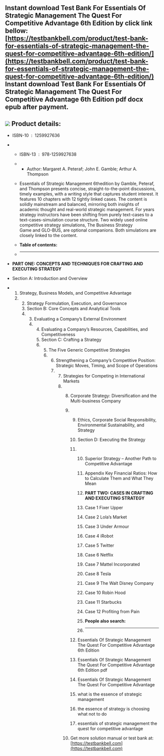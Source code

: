 Instant download **Test Bank For Essentials Of Strategic Management The Quest For Competitive Advantage 6th Edition** by click link bellow:  
[https://testbankbell.com/product/test-bank-for-essentials-of-strategic-management-the-quest-for-competitive-advantage-6th-edition/](https://testbankbell.com/product/test-bank-for-essentials-of-strategic-management-the-quest-for-competitive-advantage-6th-edition/)  
**Instant download Test Bank For Essentials Of Strategic Management The Quest For Competitive Advantage 6th Edition pdf docx epub after payment.**
--------------------------------------------------------------------------------------------------------------------------------------------------


![](https://testbankbell.com/wp-content/uploads/2023/05/Test-Bank-For-Essentials-Of-Strategic-Management-The-Quest-For-Competitive-Advantage-6th-Edition-555x600-1.jpg)
**Product details:**
--------------------


* ISBN-10 ‏ : ‎ 1259927636
* * ISBN-13 ‏ : ‎ 978-1259927638
  * * Author: Margaret A. Peteraf; John E. Gamble; Arthur A. Thompson
   
  * Essentials of Strategic Management 6thedition by Gamble, Peteraf, and Thompson presents concise, straight-to-the-point discussions, timely examples, with a writing style that captures student interest. It features 10 chapters with 12 tightly linked cases. The content is solidly mainstream and balanced, mirroring both insights of academic thought and real-world strategic management. For years strategy instructors have been shifting from purely text-cases to a text-cases-simulation course structure. Two widely used online competitive strategy simulations, The Business Strategy Game and GLO-BUS, are optional companions. Both simulations are closely linked to the content.
  * **Table of contents:**
  * ----------------------
 
* **PART ONE: CONCEPTS AND TECHNIQUES FOR CRAFTING AND EXECUTING STRATEGY**
* Section A: Introduction and Overview
* 1. Strategy, Business Models, and Competitive Advantage
  2. 2. Strategy Formulation, Execution, and Governance
     3. Section B: Core Concepts and Analytical Tools
     4. 3. Evaluating a Company’s External Environment
        4. 4. Evaluating a Company’s Resources, Capabilities, and Competitiveness
           5. Section C: Crafting a Strategy
           6. 5. The Five Generic Competitive Strategies
              6. 6. Strengthening a Company’s Competitive Position: Strategic Moves, Timing, and Scope of Operations
                 7. 7. Strategies for Competing in International Markets
                    8. 8. Corporate Strategy: Diversification and the Multi-business Company
                       9. 9. Ethics, Corporate Social Responsibility, Environmental Sustainability, and Strategy
                          10. Section D: Executing the Strategy
                          11. 10. Superior Strategy – Another Path to Competitive Advantage
                              11. Appendix Key Financial Ratios: How to Calculate Them and What They Mean
                             
                              12. **PART TWO: CASES IN CRAFTING AND EXECUTING STRATEGY**
                              13. Case 1 Fixer Upper
                              14. Case 2 Lola’s Market
                              15. Case 3 Under Armour
                              16. Case 4 iRobot
                              17. Case 5 Twitter
                              18. Case 6 Netflix
                              19. Case 7 Mattel Incorporated
                              20. Case 8 Tesla
                              21. Case 9 The Walt Disney Company
                              22. Case 10 Robin Hood
                              23. Case 11 Starbucks
                              24. Case 12 Profiting from Pain
                              25. **People also search:**
                              26. -----------------------
                             
                          12. Essentials Of Strategic Management The Quest For Competitive Advantage 6th Edition
                         
                          13. Essentials Of Strategic Management The Quest For Competitive Advantage 6th Edition pdf
                         
                          14. Essentials Of Strategic Management The Quest For Competitive Advantage
                         
                          15. what is the essence of strategic management
                         
                          16. the essence of strategy is choosing what not to do
                         
                          17. essentials of strategic management the quest for competitive advantage
                         
                       10.  Get more solution manual or test bank at: [https://testbankbell.com](https://testbankbell.com)

